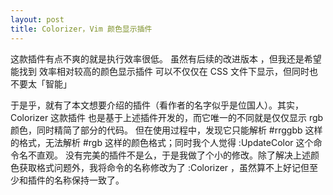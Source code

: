 ```yaml
---
layout: post
title: Colorizer，Vim 颜色显示插件
---
```


这款插件有点不爽的就是执行效率很低。 虽然有后续的改进版本 ，但我还是希望能找到
效率相对较高的颜色显示插件
可以不仅仅在 CSS 文件下显示，但同时也不要太「智能」
[](!http://files.gracecode.com/2011_05_03/1304403580.png)

于是乎，就有了本文想要介绍的插件（看作者的名字似乎是位国人）。其实， Colorizer 这款插件 也是基于上述插件开发的，而它唯一的不同就是仅仅显示 rgb 颜色，同时精简了部分的代码。
但在使用过程中，发现它只能解析 #rrggbb 这样的格式，无法解析 #rgb 这样的颜色格式；同时我个人觉得 :UpdateColor 这个命令名不直观。
没有完美的插件不是么，于是我做了个小的修改。除了解决上述颜色获取格式问题外，我将命令的名称修改为了 :Colorizer ，虽然算不上好记但至少和插件的名称保持一致了。
